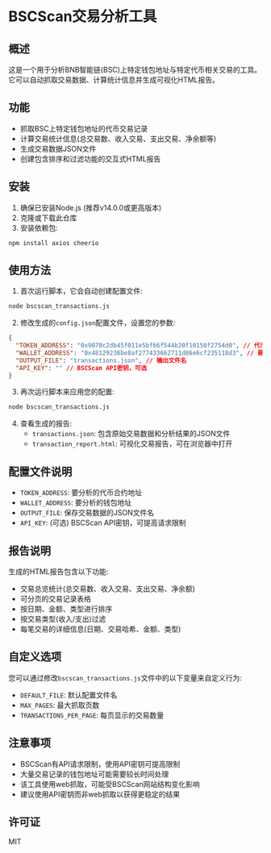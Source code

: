 # BSCScan交易分析工具

## 概述
这是一个用于分析BNB智能链(BSC)上特定钱包地址与特定代币相关交易的工具。它可以自动抓取交易数据、计算统计信息并生成可视化HTML报告。

## 功能
- 抓取BSC上特定钱包地址的代币交易记录
- 计算交易统计信息(总交易数、收入交易、支出交易、净余额等)
- 生成交易数据JSON文件
- 创建包含排序和过滤功能的交互式HTML报告

## 安装
1. 确保已安装Node.js (推荐v14.0.0或更高版本)
2. 克隆或下载此仓库
3. 安装依赖包:

```bash
npm install axios cheerio
```

## 使用方法
1. 首次运行脚本，它会自动创建配置文件:

```bash
node bscscan_transactions.js
```

2. 修改生成的`config.json`配置文件，设置您的参数:

```json
{
  "TOKEN_ADDRESS": "0x9070c2db45f011e5bf66f544b20f10150f2754d0", // 代币合约地址
  "WALLET_ADDRESS": "0x48129238be8af277433662711d86e6cf235118d3", // 要分析的钱包地址
  "OUTPUT_FILE": "transactions.json", // 输出文件名
  "API_KEY": "" // BSCScan API密钥，可选
}
```

3. 再次运行脚本来应用您的配置:

```bash
node bscscan_transactions.js
```

4. 查看生成的报告:
   - `transactions.json`: 包含原始交易数据和分析结果的JSON文件
   - `transaction_report.html`: 可视化交易报告，可在浏览器中打开

## 配置文件说明
- `TOKEN_ADDRESS`: 要分析的代币合约地址
- `WALLET_ADDRESS`: 要分析的钱包地址
- `OUTPUT_FILE`: 保存交易数据的JSON文件名
- `API_KEY`: (可选) BSCScan API密钥，可提高请求限制

## 报告说明
生成的HTML报告包含以下功能:
- 交易总览统计(总交易数、收入交易、支出交易、净余额)
- 可分页的交易记录表格
- 按日期、金额、类型进行排序
- 按交易类型(收入/支出)过滤
- 每笔交易的详细信息(日期、交易哈希、金额、类型)

## 自定义选项
您可以通过修改`bscscan_transactions.js`文件中的以下变量来自定义行为:
- `DEFAULT_FILE`: 默认配置文件名
- `MAX_PAGES`: 最大抓取页数
- `TRANSACTIONS_PER_PAGE`: 每页显示的交易数量

## 注意事项
- BSCScan有API请求限制，使用API密钥可提高限制
- 大量交易记录的钱包地址可能需要较长时间处理
- 该工具使用web抓取，可能受BSCScan网站结构变化影响
- 建议使用API密钥而非web抓取以获得更稳定的结果

## 许可证
MIT
